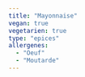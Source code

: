 ```yaml
---
title: "Mayonnaise"
vegan: true
vegetarien: true
type: "epices"
allergenes:
  - "Oeuf"
  - "Moutarde"
---
```

